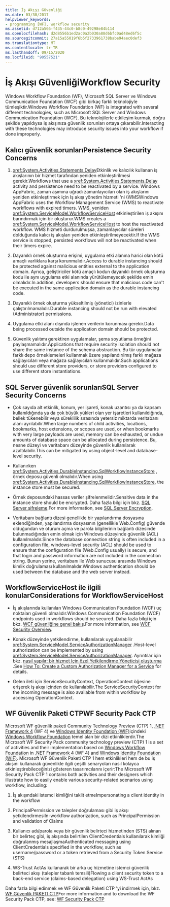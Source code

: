 ```yaml
---
title: İş Akışı Güvenliği
ms.date: 03/30/2017
helpviewer_keywords:
- programming [WF], workflow security
ms.assetid: d712a566-f435-44c0-b8c0-49298e84b114
ms.openlocfilehash: d2d8556b1ed2ac0a2b030a88d6bfc0ad48ed6f5c
ms.sourcegitcommit: 27a15a55019f6b5f2733961738babe94aec0def3
ms.translationtype: MT
ms.contentlocale: tr-TR
ms.lasthandoff: 09/15/2020
ms.locfileid: "90557521"
---
```

# <a name="workflow-security"></a><span data-ttu-id="2b407-102">İş Akışı Güvenliği</span><span class="sxs-lookup"><span data-stu-id="2b407-102">Workflow Security</span></span>
<span data-ttu-id="2b407-103">Windows Workflow Foundation (WF), Microsoft SQL Server ve Windows Communication Foundation (WCF) gibi birkaç farklı teknolojiyle tümleşiktir.</span><span class="sxs-lookup"><span data-stu-id="2b407-103">Windows Workflow Foundation (WF) is integrated with several different technologies, such as Microsoft SQL Server and Windows Communication Foundation (WCF).</span></span> <span data-ttu-id="2b407-104">Bu teknolojilerle etkileşim kurmak, doğru şekilde yapıldıysa iş akışınıza güvenlik sorunları ortaya çıkarabilir.</span><span class="sxs-lookup"><span data-stu-id="2b407-104">Interacting with these technologies may introduce security issues into your workflow if done improperly.</span></span>

## <a name="persistence-security-concerns"></a><span data-ttu-id="2b407-105">Kalıcı güvenlik sorunları</span><span class="sxs-lookup"><span data-stu-id="2b407-105">Persistence Security Concerns</span></span>

1. <span data-ttu-id="2b407-106"><xref:System.Activities.Statements.Delay>Etkinlik ve kalıcılık kullanan iş akışlarının bir hizmet tarafından yeniden etkinleştirilmesi gerekir.</span><span class="sxs-lookup"><span data-stu-id="2b407-106">Workflows that use a <xref:System.Activities.Statements.Delay> activity and persistence need to be reactivated by a service.</span></span> <span data-ttu-id="2b407-107">Windows AppFabric, zaman aşımına uğradı zamanlayıcıları olan iş akışlarını yeniden etkinleştirmek için Iş akışı yönetim hizmeti 'ni (WMS</span><span class="sxs-lookup"><span data-stu-id="2b407-107">Windows AppFabric uses the Workflow Management Service (WMS) to reactivate workflows with expired timers.</span></span> <span data-ttu-id="2b407-108">WMS, yeniden <xref:System.ServiceModel.WorkflowServiceHost> etkinleştirilen iş akışını barındırmak için bir oluşturur.</span><span class="sxs-lookup"><span data-stu-id="2b407-108">WMS creates a <xref:System.ServiceModel.WorkflowServiceHost> to host the reactivated workflow.</span></span> <span data-ttu-id="2b407-109">WMS hizmeti durdurulmuşsa, zamanlayıcılar süreleri dolduğunda kalıcı iş akışları yeniden etkinleştirilmeyecektir.</span><span class="sxs-lookup"><span data-stu-id="2b407-109">If the WMS service is stopped, persisted workflows will not be reactivated when their timers expire.</span></span>

2. <span data-ttu-id="2b407-110">Dayanıklı örnek oluşturma erişimi, uygulama etki alanına harici olan kötü amaçlı varlıklara karşı korunmalıdır.</span><span class="sxs-lookup"><span data-stu-id="2b407-110">Access to durable instancing should be protected against malicious entities external to the application domain.</span></span> <span data-ttu-id="2b407-111">Ayrıca, geliştiriciler kötü amaçlı kodun dayanıklı örnek oluşturma kodu ile aynı uygulama etki alanında yürütülemeyecek şekilde emin olmalıdır.</span><span class="sxs-lookup"><span data-stu-id="2b407-111">In addition, developers should ensure that malicious code can't be executed in the same application domain as the durable instancing code.</span></span>

3. <span data-ttu-id="2b407-112">Dayanıklı örnek oluşturma yükseltilmiş (yönetici) izinlerle çalıştırılmamalıdır.</span><span class="sxs-lookup"><span data-stu-id="2b407-112">Durable instancing should not be run with elevated (Administrator) permissions.</span></span>

4. <span data-ttu-id="2b407-113">Uygulama etki alanı dışında işlenen verilerin korunması gerekir.</span><span class="sxs-lookup"><span data-stu-id="2b407-113">Data being processed outside the application domain should be protected.</span></span>

5. <span data-ttu-id="2b407-114">Güvenlik yalıtımı gerektiren uygulamalar, şema soyutlama örneğini paylaşmamalıdır.</span><span class="sxs-lookup"><span data-stu-id="2b407-114">Applications that require security isolation should not share the same instance of the schema abstraction.</span></span> <span data-ttu-id="2b407-115">Bu tür uygulamalar farklı depo örneklemeleri kullanmak üzere yapılandırılmış farklı mağaza sağlayıcıları veya mağaza sağlayıcıları kullanmalıdır.</span><span class="sxs-lookup"><span data-stu-id="2b407-115">Such applications should use different store providers, or store providers configured to use different store instantiations.</span></span>

## <a name="sql-server-security-concerns"></a><span data-ttu-id="2b407-116">SQL Server güvenlik sorunları</span><span class="sxs-lookup"><span data-stu-id="2b407-116">SQL Server Security Concerns</span></span>

- <span data-ttu-id="2b407-117">Çok sayıda alt etkinlik, konum, yer işareti, konak uzantısı ya da kapsam kullanıldığında ya da çok büyük yükleri olan yer işaretleri kullanıldığında, bellek tükenebilir veya süreklilik sırasında yetersiz miktarda veritabanı alanı ayrılabilir.</span><span class="sxs-lookup"><span data-stu-id="2b407-117">When large numbers of child activities, locations, bookmarks, host extensions, or scopes are used, or when bookmarks with very large payloads are used, memory can be exhausted, or undue amounts of database space can be allocated during persistence.</span></span> <span data-ttu-id="2b407-118">Bu, nesne düzeyi ve veritabanı düzeyinde güvenlik kullanılarak azaltılabilir.</span><span class="sxs-lookup"><span data-stu-id="2b407-118">This can be mitigated by using object-level and database-level security.</span></span>

- <span data-ttu-id="2b407-119">Kullanırken <xref:System.Activities.DurableInstancing.SqlWorkflowInstanceStore> , örnek deposu güvenli olmalıdır.</span><span class="sxs-lookup"><span data-stu-id="2b407-119">When using <xref:System.Activities.DurableInstancing.SqlWorkflowInstanceStore>, the instance store must be secured.</span></span>

- <span data-ttu-id="2b407-120">Örnek deposundaki hassas veriler şifrelenmelidir.</span><span class="sxs-lookup"><span data-stu-id="2b407-120">Sensitive data in the instance store should be encrypted.</span></span> <span data-ttu-id="2b407-121">Daha fazla bilgi için bkz. [SQL Server şifreleme](/sql/relational-databases/security/encryption/sql-server-encryption).</span><span class="sxs-lookup"><span data-stu-id="2b407-121">For more information, see [SQL Server Encryption](/sql/relational-databases/security/encryption/sql-server-encryption).</span></span>

- <span data-ttu-id="2b407-122">Veritabanı bağlantı dizesi genellikle bir yapılandırma dosyasına eklendiğinden, yapılandırma dosyasının (genellikle Web.Config) güvende olduğundan ve oturum açma ve parola bilgilerinin bağlantı dizesinde bulunmadığından emin olmak için Windows düzeyinde güvenlik (ACL) kullanılmalıdır.</span><span class="sxs-lookup"><span data-stu-id="2b407-122">Since the database connection string is often included in a configuration file, windows-level security (ACL) should be used to ensure that the configuration file (Web.Config usually) is secure, and that login and password information are not included in the connection string.</span></span> <span data-ttu-id="2b407-123">Bunun yerine, veritabanı ile Web sunucusu arasında Windows kimlik doğrulaması kullanılmalıdır.</span><span class="sxs-lookup"><span data-stu-id="2b407-123">Windows authentication should be used between the database and the web server instead.</span></span>

## <a name="considerations-for-workflowservicehost"></a><span data-ttu-id="2b407-124">WorkflowServiceHost ile ilgili konular</span><span class="sxs-lookup"><span data-stu-id="2b407-124">Considerations for WorkflowServiceHost</span></span>

- <span data-ttu-id="2b407-125">İş akışlarında kullanılan Windows Communication Foundation (WCF) uç noktaları güvenli olmalıdır.</span><span class="sxs-lookup"><span data-stu-id="2b407-125">Windows Communication Foundation (WCF) endpoints used in workflows should be secured.</span></span> <span data-ttu-id="2b407-126">Daha fazla bilgi için bkz. [WCF güvenliğine genel bakış](../wcf/feature-details/security-overview.md).</span><span class="sxs-lookup"><span data-stu-id="2b407-126">For more information, see [WCF Security Overview](../wcf/feature-details/security-overview.md).</span></span>

- <span data-ttu-id="2b407-127">Konak düzeyinde yetkilendirme, kullanılarak uygulanabilir <xref:System.ServiceModel.ServiceAuthorizationManager> .</span><span class="sxs-lookup"><span data-stu-id="2b407-127">Host-level authorization can be implemented by using <xref:System.ServiceModel.ServiceAuthorizationManager>.</span></span> <span data-ttu-id="2b407-128">Ayrıntılar için bkz. [nasıl yapılır: bir hizmet Için özel Yetkilendirme Yöneticisi oluşturma](../wcf/extending/how-to-create-a-custom-authorization-manager-for-a-service.md) .</span><span class="sxs-lookup"><span data-stu-id="2b407-128">See [How To: Create a Custom Authorization Manager for a Service](../wcf/extending/how-to-create-a-custom-authorization-manager-for-a-service.md) for details.</span></span>

- <span data-ttu-id="2b407-129">Gelen ileti için ServiceSecurityContext, OperationContext öğesine erişerek iş akışı içinden de kullanılabilir.</span><span class="sxs-lookup"><span data-stu-id="2b407-129">The ServiceSecurityContext for the incoming message is also available from within workflow by accessing OperationContext.</span></span>

## <a name="wf-security-pack-ctp"></a><span data-ttu-id="2b407-130">WF Güvenlik Paketi CTP</span><span class="sxs-lookup"><span data-stu-id="2b407-130">WF Security Pack CTP</span></span>
 <span data-ttu-id="2b407-131">Microsoft WF güvenlik paketi Community Technology Preview (CTP) 1, [.NET Framework 4](/previous-versions/dotnet/netframework-4.0/w0x726c2(v=vs.100)) (WF 4) ve [Windows Identity Foundation (WIF)](/previous-versions/dotnet/framework/security/index)içindeki [Windows Workflow Foundation](index.md) temel alan bir dizi etkinliklerdir.</span><span class="sxs-lookup"><span data-stu-id="2b407-131">The Microsoft WF Security Pack community technology preview (CTP) 1 is a set of activities and their implementation based on [Windows Workflow Foundation](index.md) in [.NET Framework 4](/previous-versions/dotnet/netframework-4.0/w0x726c2(v=vs.100)) (WF 4) and [Windows Identity Foundation (WIF)](/previous-versions/dotnet/framework/security/index).</span></span> <span data-ttu-id="2b407-132">Microsoft WF Güvenlik Paketi CTP 1 hem etkinlikleri hem de bu iş akışını kullanarak güvenlikle ilgili çeşitli senaryoları nasıl kolayca etkinleştirebileceğinizi gösteren tasarımcılarını içerir:</span><span class="sxs-lookup"><span data-stu-id="2b407-132">The Microsoft WF Security Pack CTP 1 contains both activities and their designers which illustrate how to easily enable various security-related scenarios using workflow, including:</span></span>

1. <span data-ttu-id="2b407-133">İş akışındaki istemci kimliğini taklit etme</span><span class="sxs-lookup"><span data-stu-id="2b407-133">Impersonating a client identity in the workflow</span></span>

2. <span data-ttu-id="2b407-134">PrincipalPermission ve talepler doğrulaması gibi iş akışı yetkilendirmesi</span><span class="sxs-lookup"><span data-stu-id="2b407-134">In-workflow authorization, such as PrincipalPermission and validation of Claims</span></span>

3. <span data-ttu-id="2b407-135">Kullanıcı adı/parola veya bir güvenlik belirteci hizmetinden (STS) alınan bir belirteç gibi, iş akışında belirtilen ClientCredentials kullanılarak kimliği doğrulanmış mesajlaşma</span><span class="sxs-lookup"><span data-stu-id="2b407-135">Authenticated messaging using ClientCredentials specified in the workflow, such as username/password or a token retrieved from a Security Token Service (STS)</span></span>

4. <span data-ttu-id="2b407-136">WS-Trust ActAs kullanarak bir arka uç hizmetine istemci güvenlik belirteci akışı (talepler tabanlı temsili)</span><span class="sxs-lookup"><span data-stu-id="2b407-136">Flowing a client security token to a back-end service (claims-based delegation) using WS-Trust ActAs</span></span>

<span data-ttu-id="2b407-137">Daha fazla bilgi edinmek ve WF Güvenlik Paketi CTP 'yi indirmek için, bkz. [WF Güvenlik PAKETI CTP](https://archive.codeplex.com/?p=wf)</span><span class="sxs-lookup"><span data-stu-id="2b407-137">For more information and to download the WF Security Pack CTP, see: [WF Security Pack CTP](https://archive.codeplex.com/?p=wf)</span></span>

